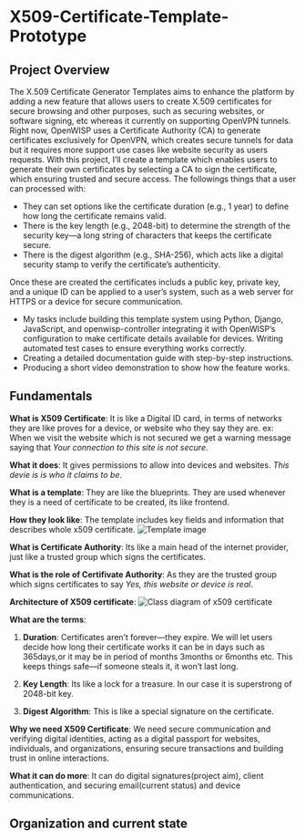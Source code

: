 # X509-Certificate-Template-Prototype

## Project Overview
The X.509 Certificate Generator Templates aims to enhance the platform by adding a new feature that allows users to create X.509 certificates for secure browsing and other purposes, such as securing websites, or software signing, etc whereas it currently on supporting OpenVPN tunnels. 
Right now, OpenWISP uses a Certificate Authority (CA) to generate certificates exclusively for OpenVPN, which creates secure tunnels for data but it requires more support use cases like website security as users requests. 
With this project, I’ll create a template which enables users to generate their own certificates by selecting a CA to sign the certificate, which ensuring trusted and secure access. 
The followings things that a user can processed with:
- They can set options like the certificate duration (e.g., 1 year) to define how long the certificate remains valid.
- There is the key length (e.g., 2048-bit) to determine the strength of the security key—a long string of characters that keeps the certificate secure.
- There is the digest algorithm (e.g., SHA-256), which acts like a digital security stamp to verify the certificate’s authenticity.
  
Once these are created the certificates includs a public key, private key, and a unique ID can be applied to a user’s system, such as a web server for HTTPS or a device for secure communication. 
- My tasks include building this template system using Python, Django, JavaScript, and openwisp-controller integrating it with OpenWISP’s configuration to make certificate details available for devices. Writing automated test cases to ensure everything works correctly.
- Creating a detailed documentation guide with step-by-step instructions.
- Producing a short video demonstration to show how the feature works.


## Fundamentals

**What is X509 Certificate**:
It is like a Digital ID card, in terms of networks they are like proves for a device, or website who they say they are. ex: When we visit the website which is not secured we get a warning message saying that *Your connection to this site is not secure*.

**What it does**: It gives permissions to allow into devices and websites. *This devie is is who it claims to be*.

**What is a template**: They are like the blueprints. They are used whenever they is a need of certificate to be created, its like frontend.

**How they look like**: The template includes key fields and information that describes whole x509 certificate.
![Template image](C:\Users\User\OneDrive\Pictures\Other\image1.jpg)

**What is Certificate Authority**: Its like a main head of the internet provider, just like a trusted group which signs the certificates.

**What is the role of Certifivate Authority**: As they are the trusted group which signs certificates to say *Yes, this website or device is real*.

**Architecture of X509 certificate**: 
![Class diagram of x509 certificate](C:\Users\User\OneDrive\Pictures\Other\image2.jpg)

**What are the terms**:

1. **Duration**: Certificates aren’t forever—they expire. We will let users decide how long their certificate works it can be in days such as 365days,or it may be in period of months 3months or 6months etc. This keeps things safe—if someone steals it, it won’t last long.

2. **Key Length**: Its like a lock for a treasure. In our case it is superstrong of 2048-bit key.

3. **Digest Algorithm**: This is like a special signature on the certificate.

**Why we need X509 Certificate**:
We need secure communication and verifying digital identities, acting as a digital passport for websites, individuals, and organizations, ensuring secure transactions and building trust in online interactions. 

**What it can do more**:
It can do digital signatures(project aim), client authentication, and securing email(current status) and device communications.


## Organization and current state
